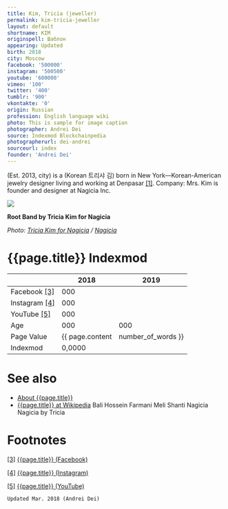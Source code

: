 ```yaml
---
title: Kim, Tricia (jeweller)
permalink: kim-tricia-jeweller
layout: default
shortname: KIM
originspell: Шаблон
appearing: Updated
birth: 2018
city: Moscow
facebook: '500000'
instagram: '500500'
youtube: '600000'
vimeo: '100'
twitter: '400'
tumblr: '900'
vkontakte: '0'
origin: Russian
profession: English language wiki
photo: This is sample for image caption
photographer: Andrei Dei
source: Indexmod Blockchainpedia
photographerurl: dei-andrei
sourceurl: index
founder: 'Andrei Dei'
---
```


(Est. 2013, city) is a  (Korean 트리샤 김) born in New York—Korean-American jewelry designer living and working at Denpasar <span id="a1">[\[1\]](#f1)</span>. Company: Mrs. Kim is founder and designer at Nagicia Inc.

![](/encyclopedia/images/root-band.png)

**Root Band by Tricia Kim for Nagicia**

*Photo: [Tricia Kim for Nagicia](index) / [Nagicia](https://www.nagicia.com/)*


# {{page.title}} Indexmod

||2018|2019|
|-|-|-|
|Facebook <span id="a3">[\[3\]](#f3)</span>|000||
|Instagram <span id="a4">[\[4\]](#f4)</span>|000||
|YouTube <span id="a5">[\[5\]](#f5)</span>|000||
|Age|000|000|
|Page Value|{{ page.content | number_of_words }}||
|Indexmod|0,0000||


# See also

+ [About {{page.title}}](index)
+ [{{page.title}} at Wikipedia](index)
Bali
Hossein Farmani
Meli Shanti
Nagicia
Nagicia by Tricia

# Footnotes

[[3]](#a3) <span id="f3"></span> [{{page.title}} (Facebook)](index)

[[4]](#a4) <span id="f4"></span> [{{page.title}} (Instagram)](index)

[[5]](#a5) <span id="f5"></span> [{{page.title}} (YouTube)](index)

`Updated Mar. 2018 (Andrei Dei)`
